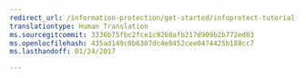 ```yaml
---
redirect_url: /information-protection/get-started/infoprotect-tutorial-step1
translationtype: Human Translation
ms.sourcegitcommit: 3336b75fbc2fce1c9260afb217d909b2b772ed03
ms.openlocfilehash: 435ad149c0b6307dc4e0452cee0474425b188cc7
ms.lasthandoff: 01/24/2017

---
```


